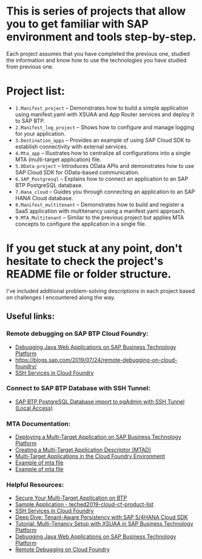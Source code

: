 # This is series of projects that allow you to get familiar with SAP environment and tools step-by-step.
Each project assumes that you have completed the previous one, studied the information and know how to use 
the technologies you have studied from previous one.

# Project list:
- `1.Manifest_project` – Demonstrates how to build a simple application using manifest.yaml 
with XSUAA and App Router services and deploy it to SAP BTP.
- `2.Manifest_log_project` – Shows how to configure and manage logging for your application.
- `3.Destination_apps` – Provides an example of using SAP Cloud SDK to establish connectivity with external services.
- `4.Mta_app` – Illustrates how to centralize all configurations into a single MTA (multi-target application) file.
- `5.OData-project` – Introduces OData APIs and demonstrates how to use SAP Cloud SDK for OData-based communication.
- `6.SAP_Postgresql` – Explains how to connect an application to an SAP BTP PostgreSQL database.
- `7.Hana_cloud` – Guides you through connecting an application to an SAP HANA Cloud database.
- `8.Manifest_multitenant` – Demonstrates how to build and register a SaaS application with multitenancy 
using a manifest.yaml approach.
- `9.MTA_Multitenant` – Similar to the previous project but applies MTA concepts to configure the application in a single file.

# If you get stuck at any point, don't hesitate to check the project's README file or folder structure. 
I've included additional problem-solving descriptions in each project based on challenges I encountered along the way.

## Useful links:
### Remote debugging on SAP BTP Cloud Foundry:
- [Debugging Java Web Applications on SAP Business Technology Platform](https://help.sap.com/docs/btp/sap-business-technology-platform/debug-java-web-application-running-on-sapmachine?locale=en-US)
- https://blogs.sap.com/2019/07/24/remote-debugging-on-cloud-foundry/
- [SSH Services in Cloud Foundry](https://docs.cloudfoundry.org/devguide/deploy-apps/ssh-services.html)

### Connect to SAP BTP Database with SSH Tunnel:
- [SAP BTP PostgreSQL Database import to pgAdmin with SSH Tunnel (Local Access)](https://community.sap.com/t5/technology-blogs-by-members/sap-btp-postgresql-database-import-to-pgadmin-with-ssh-tunnel-local-access/ba-p/13574449)

### MTA Documentation:
- [Deploying a Multi-Target Application on SAP Business Technology Platform](https://developers.sap.com/tutorials/btp-cf-deploy-mta.html)
- [Creating a Multi-Target Application Descriptor (MTAD)](https://help.sap.com/docs/SAP_HANA_PLATFORM/4505d0bdaf4948449b7f7379d24d0f0d/4050fee4c469498ebc31b10f2ae15ff2.html)
- [Multi-Target Applications in the Cloud Foundry Environment](https://help.sap.com/docs/btp/sap-business-technology-platform/multitarget-applications-in-cloud-foundry-environment)
- [Example of mta file](https://github.com/SAP-samples/cloud-cap-multitenancy/blob/main/mta.yaml)
- [Example of mta file](https://github.com/SAP-samples/btp-build-resilient-apps/blob/main/mta.yaml)

### Helpful Resources:
- [Secure Your Multi-Target Application on BTP](https://github.com/SAP-archive/teched2019-cloud-cf-product-list/blob/teched2019/docs/09_secure/README.md)
- [Sample Application - teched2019-cloud-cf-product-list](https://github.com/SAP-archive/teched2019-cloud-cf-product-list/tree/teched2019)
- [SSH Services in Cloud Foundry](https://docs.cloudfoundry.org/devguide/deploy-apps/ssh-services.html)
- [Deep Dive: Tenant-Aware Persistency with SAP S/4HANA Cloud SDK](https://blogs.sap.com/2017/12/20/deep-dive-6-with-sap-s4hana-cloud-sdk-extend-your-cloud-foundry-application-with-tenant-aware-persistency/)
- [Tutorial: Multi-Tenancy Setup with XSUAA in SAP Business Technology Platform](https://developers.sap.com/tutorials/cp-cf-security-xsuaa-multi-tenant.html)
- [Debugging Java Web Applications on SAP Business Technology Platform](https://help.sap.com/docs/btp/sap-business-technology-platform/debug-java-web-application-running-on-sapmachine?locale=en-US)
- [Remote Debugging on Cloud Foundry](https://blogs.sap.com/2019/07/24/remote-debugging-on-cloud-foundry/)